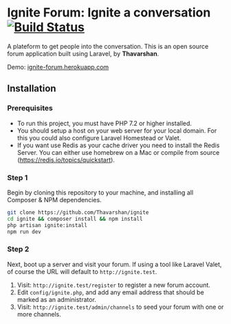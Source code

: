 # Ignite Forum: Ignite a conversation [![Build Status](https://travis-ci.com/Thavarshan/ignite.svg?branch=master)](https://travis-ci.com/Thavarshan/ignite)

A plateform to get people into the conversation. This is an open source forum application built using Laravel, by **Thavarshan**.

Demo: [ignite-forum.herokuapp.com](http://ignite-forum.herokuapp.com)

## Installation

### Prerequisites

* To run this project, you must have PHP 7.2 or higher installed.
* You should setup a host on your web server for your local domain. For this you could also configure Laravel Homestead or Valet. 
* If you want use Redis as your cache driver you need to install the Redis Server. You can either use homebrew on a Mac or compile from source (https://redis.io/topics/quickstart). 

### Step 1

Begin by cloning this repository to your machine, and installing all Composer & NPM dependencies.

```bash
git clone https://github.com/Thavarshan/ignite
cd ignite && composer install && npm install
php artisan ignite:install
npm run dev
```

### Step 2

Next, boot up a server and visit your forum. If using a tool like Laravel Valet, of course the URL will default to `http://ignite.test`. 

1. Visit: `http://ignite.test/register` to register a new forum account.
2. Edit `config/ignite.php`, and add any email address that should be marked as an administrator.
3. Visit: `http://ignite.test/admin/channels` to seed your forum with one or more channels.
